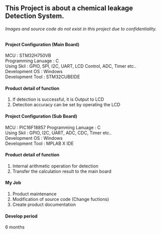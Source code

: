 ## This Project is about a chemical leakage Detection System.
###### Images and source code do not exist in this project due to confidentiality.

#### Project Configuration (Main Board)  
MCU : STM32H750VB  
Programming Lanuage : C  
Using Skil : GPIO, SPI, I2C, UART, LCD Control, ADC, Timer etc..  
Development OS : Windows  
Development Tool : STM32CUBEIDE 

#### Product detail of function  
1. If detection is successful, it is Output to LCD
2. Detection accuracy can be set by operating the LCD

#### Project Configuration (Sub Board)
MCU : PIC16F18857
Programming Lanuage : C  
Using Skil : GPIO, I2C, UART, ADC, CDC, Timer etc..  
Development OS : Windows  
Development Tool : MPLAB X IDE

#### Product detail of function  
1. Internal arithmetic operation for detection
2. Transfer the calculation result to the main board

#### My Job
1. Product maintenance
2. Modification of source code (Change fuctions)
3. Create product documentation

#### Develop period
6 months
